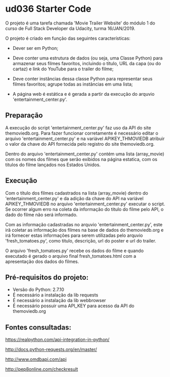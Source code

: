 # ud036 Starter Code

O projeto é uma tarefa chamada 'Movie Trailer Website' do módulo 1 do curso de Full Stack Developer da Udacity, turma 16/JAN/2019.

O projeto é criado em função das seguintes características:

- Dever ser em Python;

- Deve conter uma estrutura de dados (ou seja, uma Classe Python) para armazenar seus filmes favoritos, incluindo o título, URL da capa 
(ou do cartaz) e link do YouTube para o trailer do filme;

- Deve conter instâncias dessa classe Python para representar seus filmes favoritos; agrupe todas as instâncias em uma lista;

- A página web é estática e é gerada a partir da execução do arquvio 'entertainment_center.py'.

## Preparação

A execução do script 'entertainment_center.py' faz uso da API do site themoviedb.org. Para fazer funcionar corretamente é necessário editar o arquivo 'entertainment_center.py' e na variável APIKEY_THMOVIEDB atribuir o valor da chave do API fornecida pelo registro do site themoviedb.org. 

Dentro do arquivo 'entertainment_center.py' contém uma lista (array_movie) com os nomes dos filmes que serão exibidos na página estatica, com os titulos do filme lançados nos Estados Unidos.

## Execução

Com o título dos filmes cadastrados na lista (array_movie) dentro do 'entertainment_center.py' e da adição da chave do API na variável APIKEY_THMOVIEDB no arquivo 'entertainment_center.py' executar o script. Se ocorrer algum erro na coleta da informação do titulo do filme pelo API, o dado do filme não será informado.

Com as informação cadastradas no arquvio 'entertainment_center.py', este irã coletar as informação dos filmes na base de dados do themoviedb.org e irá fornecer estas informações para serem utilizadas pelo arquvio 'fresh_tomatoes.py', como titulo, descrição, url do poster e url do trailer.

O arquivo 'fresh_tomatoes.py' recebe os dados do filme e quando executado é gerado o arquivo final fresh_tomatoes.html com a apresentação dos dados do filmes.

## Pré-requisitos do projeto:                
- Versão do Python: 2.7.10
- É necessário a instalação da lib requests
- É necessário a instalação da lib webbrowser
- É necessário possuir uma API_KEY para acesso da API do themoviedb.org

## Fontes consultadas:
https://realpython.com/api-integration-in-python/

http://docs.python-requests.org/en/master/

http://www.omdbapi.com/api

http://pep8online.com/checkresult

